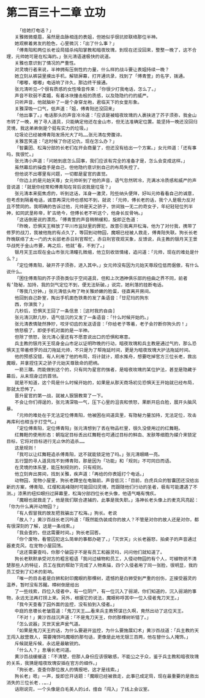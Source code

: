 # 第二百三十二章 立功
        「给她打电话？」
       关雅微微蹙眉，虽然是血脉相连的表姐，但她似乎很抗拒联络那位半神。
       她观察着男友的脸色，心里微沉：「出了什么事？」
       「傅青阳和两位长老设局猎杀纯阳掌教和暗夜玫瑰，到现在还没回来，整整一晚了，这不合理，元帅她可是在松海的。」张元清语速极快的说道。
       关雅也意识到了情况的严重性。
       对灵境行者来说，半神拥有压倒性的力量，什么样的战斗要让表姐持续一晚？
       她立刻从裤袋里摸出手机，解锁屏幕，打开通讯录，找到了「傅青萱」的名字，拨通。
       「嘟嘟，嘟嘟」电话响了许久，那边终干接通。
       张元清听见—个很有质感的女性嗓音传来：「你很少打我电话，怎么了。」
       声音不软弱不柔媚，有着冰块撞击般的质感，以及隐隐约约的威严。
       只听声音，他就脑补了一是个身穿龙袍，君临天下的女皇形象。
       关雅深吸一口气，低声道：「姐，傅青阳还没回来」
       「他出事了。」电话那头的声音冷冷道：「应该是被暗夜玫瑰的人裹挟进了芥子须弥，我金山市转了一晚，用了寻人道具，只能确定他还在金山市，但无法准确定位置。能坚持一晚还没回归灵境，我这弟弟倒是个挺有实力的垃圾。」
       垃圾论已经被傅青阳发扬光大了吗……张元清在旁腹诽。
       关雅苦笑道：「这时候了你还记仇，现在怎么办？」
       「智囊团、松海分部的长老们在开会商量了，但还没有给出一个方案。」女元帅道：「还有事吗，我很忙。」
       张元清小声道：「问她到底怎么回事，我们应该有完全的准备才是，怎么会变成这样。」
       虽然幕后的操盘手是自己，但他隐约意识到自己的布局失控了。
       但他说不出哪里有问题，一切都是星官的直觉。
       「你边上的是元始天尊」女元帅听到了他的声音，语气忽然转冷，充满冰冷质感和威严的声音说道：「就是你经常和傅青阳在背后说我是垃圾？」
       张元清本来挺焦虑的，听到这话，浑身一激灵，险些纳头便拜，好叫元帅看看自己的诚意，但考虑到隔着电话，诚意再深元帅也感知不到，就说：「元帅，傅长老的话，我个人是极力反对且不赞同的。我明确的告诉过他，元帅是天之骄子，世间独一无二的奇女子，年纪轻轻位列半神，如同武垦称帝，旷古绝今，但傅长老不听这个，他身长反骨呐。」
       「这话倒是说的漂亮。「傅青萱的声音稍稍缓和，旋即正色道：
       「昨晚，恐惧天王释放了平川市监狱里的罪犯，故意引我离开松海，他为了对付我，携带了修罗的战刀，我被他拖的有点久了，等回到动物园，魔眼已经被人救走，傅青阳失联。狗长长老昨晚联络了太一门的大长部老赤日刑官帮忙，赤日刑官夜观天象，反馈说，兵主教的银月天王景华战死于金山市要，再之后，他就‘看，不到了。」
       银月天王出现在金山市张元清瞳孔微缩，他立刻收敛情绪，追问道：「元帅，现在的难处是什么？」
       「定位傅青阳，破开芥子须弥，进入其中。」女元帅没有因为元始天尊段位低而倨傲，有什么说什么。
       「困住傅青阳的芥子须弥类似于空间道具，但和上次酒神俱乐部的扭曲之界不同，前者有‘隐秘，加持，我的剑气定位不到，便无法斩破。」说完，她利落的挂断电话。
       「等我几分钟。」张元清低头吻了吻关雅娇嫩的脸蛋，径直离开房间。
       他回到自己卧室，掏出手机面色铁青的发了条语音：「廿尼玛的狗东
       西，你演我？」
       几秒后，恐惧天王回了一条信息：［这时我的自由]
       张元清沉默几秒，语气低沉的又发了一条语音：「什么时候开始的。」
       张元清表情陡然狰狞，咬牙切齿的发送语音：「你给老子等着，老子会拧断你狗头的！」
       愤怒极了，即使手机对面的是一半神。
       但除了愤怒，张元清心里还有不愿意说出口的恐惧和寒意。
       兵主教的银月天王现身金山市足以证明昨晚的行动，暗夜玫瑰和兵主教是通过气的，那么恐惧天王带着修罗的战刀拖延元帅，不只是为了帮拖延时间，更是为暗夜玫瑰大护法拖延时间。
       他的预感没错，有人利用了他的布局，将计就计，顺水推舟，想要吃掉官方三位长老，救出魔眼，并拿捏住天之骄子元始天尊致命的把柄。
       一箭三雕。而能做到这个的，只有同为星官的强者，是暗夜玫瑰的某位护法，甚至是隐藏于幕后，从未现身过的首领。
       就是不知道，这个局是什么时候开始的，如果是从那天商场初见恐惧天王开始就已经布局，那就太恐怖了。
       晋升星官的第一战，就被人狠狠教育了一下。
       不会让你们得逞的，张元清深吸一气，压下心里的沮丧和愤怒，果断开启白脸，展开头脑风暴。
       「元帅的难处在于无法定位傅青阳，他被困在间道具里，有隐秘力量加持，无法定位，攻击再库利也相当于打空气。」
       「定位傅青阳，定位傅青阳」张元清想到了丢在物品栏里，很久没使用过的红舞鞋。
       红舞鞋的使用形态：朝指定目标丢出红舞鞋也可通过目标的鲜血、发肤等细胞为媒介来锁定目标，它将对目标进行无止休的追杀……
       这是规则！
       「我可以让红舞鞋追杀傅青阳，这不就能锁定他了吗。」张元清眼睛一亮。
       五行盟的寻人道具找不到傅青阳，那是因为「功能」和「规则」不可同日而语。
       在灵境的体系里，能压制规则的，只有规则。
       他立刻奔出房间，找到关雅，疾声道：「再给的你表姐打个电话。」
       动物园，宠物小屋里，狗长老蹲坐在电脑前。声音低沉：「目前，白虎兵众的智囊团还没给出新的方案，傅青阳、红缨和高峰随时可能回归灵境，而跟随他们行动的圣者，极有可能遭遇了不测。」漆黑的纽扣眼扫过屏幕里，松海分部四位长老头像，他语气略有愧疚。
       「魔眼也就救走了，他是我们联合逮捕的，此事是我失职。」洛神长老头像上的麦克风亮起：「你为什么离开动物园？」
       「有人假冒我的故友把我骗出了松海。」狗长。老说
       「故人？」黄沙百战长老沉吟道：「既然能伪装成你的故人？不管是对你的故人还是对你，都有很深刻的了解，这是一条线索。」
       「我会查的，但这需要时间。」狗长老回答。
       「你个废物，看管囚犯这么简单的事都办砸了，」「灭世天」火长老器怒，拍桌子的声音通过器麦克风，在宠物小屋回荡。
       「这还需要查吗，你那个破园子不是有员工和器灵吗，问问他们就知道了。
       狗长老默默承受对方的粗言粗语「我问过植物和员工，入侵动物园的有个人，可植物说不清楚那些人的特征，员工在我的帮助下完成了人物素描，四个入侵者用了同一张脸，很明显，我的员工受到了幻术的影响。
       「唯一的目击者是白狮和封印魔眼的那棵树，遗憾的是白狮受到严重的创伤，正接受器灵的温养，暂时没有苏醒。樟树倒是给出
       了一些线索，四位入侵者中，有一位阴尸，有一位沉入了弱湖，你们知道的，沉入弱湖的事物，永远无法再打捞上来。另外，根据它的说法，魔眼称呼其中一位入侵者鬼刀天王。」
       「我今天查看了园外面的监控，没有拍到入侵者。」
       中庭的息壞长老皱眉道：「鬼刀天王……看来兵主教预谋已久啊，竟然出动了这位天王。
       「不对！」黄沙百战沉声道：「不是鬼刀天王，你的那棵树听错了。」
       「怎么说器」灭世天瓮声瓮气道。
       「如果是鬼刀天王的话，为什么要避开监控，为什么要施展幻术」黄沙百战道：「兵主教的天王闯入敌营救人，需要掩饰吗魔眼的那句话，更像是此地无银三百两，他在替什么人掩饰。」
       斥候就是斥候，永远是最敏锐的。
       「什么人？」息壤长老问道。
       黄沙百战缓缓道：「不清楚，但那人身份应该很敏感，不能公之于众，鉴于兵主教和暗夜玫瑰的关系，我猜是暗夜玫瑰安插在官方的细作。」
       「狗长老，查查你那位故人的情报吧，这才是线索。」
       狗长老」嗯」一声，旋即岔开话题：「魔眼已经被救走，此事已成定局，现在最重要的是救出消失的三位长老..….」
       话刚说完，一个头像是白毛美人的id，擅自「闯入」了线上会议室。